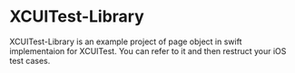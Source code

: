 # XCUITest-Library
XCUITest-Library is an example project of page object in swift implementaion for XCUITest. You can refer to it and then restruct your iOS test cases.
